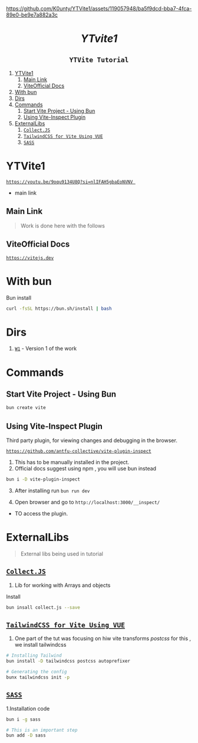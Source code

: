 


https://github.com/K0unty/YTVite1/assets/119057948/ba5f9dcd-bba7-4fca-89e0-be9e7a882a3c



<h1 align="center"> <i>YTvite1</i> </h1>
<h2 align="center"><code>YTVite Tutorial</code></h2>

1. [YTVite1](#ytvite1)
   1. [Main Link](#main-link)
   2. [ViteOfficial Docs](#viteofficial-docs)
2. [With bun](#with-bun)
3. [Dirs](#dirs)
4. [Commands](#commands)
   1. [Start Vite Project - Using Bun](#start-vite-project---using-bun)
   2. [Using Vite-Inspect Plugin](#using-vite-inspect-plugin)
5. [ExternalLibs](#externallibs)
   1. [`Collect.JS`](#collectjs)
   2. [`TailwindCSS for Vite Using VUE`](#tailwindcss-for-vite-using-vue)
   3. [`SASS`](#sass)

# YTVite1

[`https://youtu.be/9oqu9134U8Q?si=nlIFAH5gbaEoNVNV `](https://youtu.be/9oqu9134U8Q?si=nlIFAH5gbaEoNVNV)

- main link

## Main Link

> Work is done here with the follows

## ViteOfficial Docs

[`https://vitejs.dev`](https://vitejs.dev)

# With bun

Bun install

```sh
curl -fsSL https://bun.sh/install | bash
```

# Dirs

1. [`W1`](./W1/) - Version 1 of the work

# Commands

## Start Vite Project - Using Bun

```sh
bun create vite
```

## Using Vite-Inspect Plugin

Third party plugin, for viewing changes and debugging in the browser.

[`https://github.com/antfu-collective/vite-plugin-inspect`](https://github.com/antfu-collective/vite-plugin-inspect)

1. This has to be manually installed in the project.
2. Official docs suggest using npm , you will use bun instead

```sh
bun i -D vite-plugin-inspect
```

3. After installing run
   `bun run dev`

4. Open browser and go to
   `http://localhost:3000/__inspect/ `

- TO access the plugin.

# ExternalLibs

> External libs being used in tutorial

## [`Collect.JS`](https://collect.js.org/)

1. Lib for working with Arrays and objects

Install

```sh
bun insall collect.js --save
```

## [`TailwindCSS for Vite Using VUE`](https://tailwindcss.com/docs/guides/vite#vue)

1. One part of the tut was focusing on hiw vite transforms _postcss_ for this , we install tailwindcss

```sh
# Installing Tailwind
bun install -D tailwindcss postcss autoprefixer

# Generating the config
bunx tailwindcss init -p
```

## [`SASS`](https://sass-lang.com/)

1.Installation code

```sh
bun i -g sass

# This is an important step
bun add -D sass
```
